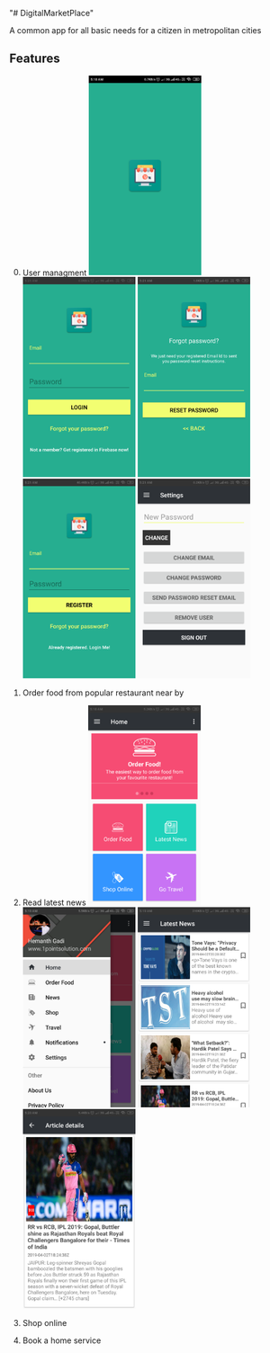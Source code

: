 "# DigitalMarketPlace" 

A common app for all basic needs for a citizen in metropolitan cities

Features
---------
0) User managment
<img src="https://github.com/hemugadi/DigitalMarketPlace/blob/dev_digi_market/flah_screen.png" width="200"> <img src="https://github.com/hemugadi/DigitalMarketPlace/blob/dev_digi_market/login_screen.png" width="200"> <img src="https://github.com/hemugadi/DigitalMarketPlace/blob/dev_digi_market/forgot_password.png" width="200"> <img src="https://github.com/hemugadi/DigitalMarketPlace/blob/dev_digi_market/registaration_screen.png" width="200"> <img src="https://github.com/hemugadi/DigitalMarketPlace/blob/dev_digi_market/account_settings.png" width="200">

1) Order food from popular restaurant near by

2) Read latest news
<img src="https://github.com/hemugadi/DigitalMarketPlace/blob/dev_digi_market/home_screen.png" width="200"> <img src="https://github.com/hemugadi/DigitalMarketPlace/blob/dev_digi_market/navigation_view.png" width="200"> <img src="https://github.com/hemugadi/DigitalMarketPlace/blob/dev_digi_market/news_fragment.png" width="200"> <img src="https://github.com/hemugadi/DigitalMarketPlace/blob/dev_digi_market/article_details.png" width="200">

3) Shop online 

4) Book a home service 



